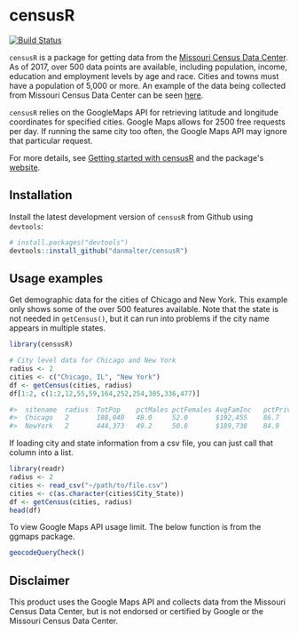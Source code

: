 # censusR

[![Build Status](https://travis-ci.org/danmalter/censusR.svg?branch=master)](https://travis-ci.org/danmalter/censusR)

`censusR` is a package for getting data from the [Missouri Census Data Center](http://mcdc.missouri.edu/). As of 2017, over 500 data points are available, including population, income, education and employment levels by age and race.  Cities and towns must have a population of 5,000 or more.  An example of the data being collected from Missouri Census Data Center can be seen [here](http://mcdc.missouri.edu/cgi-bin/broker?_PROGRAM=websas.caps10acsb.sas&SERVICE=appdev&sitename=Chicago,IL&longitude=-87.6297982&latitude=41.8781136&radii=2&dprofile=on&eprofile=on&sprofile=on&hprofile=on&cntypops=on&printdetail=on&_debug=).

`censusR` relies on the GoogleMaps API for retrieving latitude and longitude coordinates for specified cities.  Google Maps allows for 2500 free requests per day.  If running the same city too often, the Google Maps API may ignore that particular request.

For more details, see [Getting started with censusR]() and the package's [website](https://danmalter.github.io/censusR/).

## Installation

Install the latest development version of `censusR` from Github using `devtools`:
  ```R
# install.packages("devtools")
devtools::install_github("danmalter/censusR")
```


## Usage examples

Get demographic data for the cities of Chicago and New York. This example only shows some of the over 500 features available.  Note that the state is not needed in `getCensus()`, but it can run into problems if the city name appears in multiple states.

```R
library(censusR)

# City level data for Chicago and New York
radius <- 2
cities <- c("Chicago, IL", "New York")
df <- getCensus(cities, radius)
df[1:2, c(1:2,12,55,59,164,252,254,305,336,477)]

#>  sitename  radius  TotPop    pctMales pctFemales AvgFamInc   pctPrivWageWorkers  pctGovWorkers pctMarried pctBachelors MedianHValue
#>  Chicago   2       188,040   48.0     52.0       $192,455    86.7                9.0           35.3       38.9         $430,285
#>  NewYork   2       444,373   49.2     50.8       $189,738    84.9                7.2           35.5       36.4         $1009199
```

If loading city and state information from a csv file, you can just call that column into a list.

```R
library(readr)
radius <- 2
cities <- read_csv("~/path/to/file.csv")
cities <- c(as.character(cities$City_State))
df <- getCensus(cities, radius)
head(df)
```

To view Google Maps API usage limit. The below function is from the ggmaps package.

```R
geocodeQueryCheck() 
```

## Disclaimer
This product uses the Google Maps API and collects data from the Missouri Census Data Center, but is not endorsed or certified by Google or the Missouri Census Data Center.
